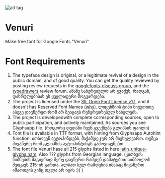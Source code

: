 ![alt tag](http://i.imgur.com/lGFxR2X.png)
# Venuri
Make free font for Google Fonts "Venuri"


# Font Requirements

1. The typeface design is original, or a legitimate revival of a design in the public domain, and of good quality. You can get the quality reviewed by posting review requests in the [googlefonts-discuss group](https://groups.google.com/forum/#!forum/googlefonts-discuss), and the [typedrawers](http://typedrawers.com/categories/critiques%E2%80%94type-design) review forum. ამაზე სანერვიულო არ გვაქვს, რადგან, დასრულებისას ეს ყველაფერი მოგვარდება.
2. The project is licensed under the [SIL Open Font License v1.1](http://scripts.sil.org/OFL), and it doesn't has Reserved Font Names ([why](https://github.com/simoncozens/silson/issues/1)). ლიცენზიის ტიპი მივუთითე ასევე დავწერეთ რომ არ შეიცავს რეზერვირებულ სახელებს.
3. The project is developedwith complete corresponding sources, open to public participation, and actively maintained. As sources you see Glyphsapp file. (როგორც დედანი ჩვენ გვექნება გლიპსის ფაილი)
4. Font file is available in TTF format, with hinting from Glyphsapp Autohint function. ითხოვენ ავტოჰინდებს. მაქამდე ჯერ არ მივსულვართ. თუმცა მივაწერე რომ გლიპსის ავტოჰინტინგს გამოვიყენებთ
5. The font file Venuri hase all  215 glyphs listed in here [latin_unique-glyphs.nam](https://github.com/google/fonts/blob/master/tools/encodings/latin_unique-glyphs.nam). Also ??? glyphs from Georgian language. (კითხვის ნიშნების მაგივრად მერე დავწერთ რამდენ დამატებით სიმბოლოს შეიცავს 215-ის გარდა. ალბათ სულ რამდენია იმასაც მივაწერთ. იმათთვის ვინც თვლა არ იცის :)) ) 
